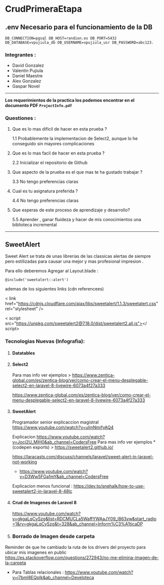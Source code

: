 # CrudPrimeraEtapa

## .env Necesario para el funcionamiento de la DB

` DB_CONNECTION=pgsql
DB_HOST=randion.es
DB_PORT=5432
DB_DATABASE=vpujiula_db
DB_USERNAME=vpujiula_usr
DB_PASSWORD=abc123.
`

### Integrantes :

- David Gonzalez
- Valentin Pujiula  
- Daniel Maestre 
- Alex Gonzalez
- Gaspar Novel

--- 

**Los requerimientos de la practica los podemos encontrar en el documento PDF `ProjectInfo.pdf`**

### Questiones :

1. Que es lo mas dificil de hacer en esta prueba ?

    1.1 Probablemente la implementacion de Select2, aunque lo he conseguido sin mayores complicaciones

1. Que es lo mas facil de hacer en esta prueba ?

    2.2 Inicializar el repositorio de Github

1. Que aspecto de la prueba es el que mas te ha gustado trabajar ?

    3.3 No tengo preferencias claras

1. Cual es tu asignatura preferida ?

    4.4 No tengo preferencias claras

1. Que esperas de este proceso de aprendizaje y desarrollo?

    5.5 Aprender , ganar fluideza y hacer de mis conocimientos una biblioteca incremental



---

## SweetAlert

Sweet Alert se trata de unas librerias de las classicas alertas de siempre pero estilizadas para causar una mejor y mas profesional impresion .

Para  ello deberemos Agregar al Layout.blade :

` @include('sweetalert::alert') `

ademas de los siguientes links (cdn referencees)

< link href="https://cdnjs.cloudflare.com/ajax/libs/sweetalert/1.1.3/sweetalert.css" rel="stylesheet" />

< script src="https://unpkg.com/sweetalert2@7.18.0/dist/sweetalert2.all.js"></ script> 


### Tecnologias Nuevas (Infografia):


1. #### Datatables 




1. #### Select2
     
     Para mas info ver ejemplos > https://www.zentica-global.com/es/zentica-blog/ver/como-crear-el-menu-desplegable-select2-en-laravel-8-livewire-6073a4f27a333 


     https://www.zentica-global.com/es/zentica-blog/ver/como-crear-el-menu-desplegable-select2-en-laravel-8-livewire-6073a4f27a333



1. #### SweetAlert
    Programador senior explicaccion magistral https://www.youtube.com/watch?v=ulmNmifyAQ4

    Explicacion https://www.youtube.com/watch?v=Jocj2U_MlH0&ab_channel=CodersFree
    Para mas info ver ejemplos *(codepen exports) > https://sweetalert2.github.io/ 

    https://laracasts.com/discuss/channels/laravel/sweet-alert-in-laravel-not-working

    - https://www.youtube.com/watch?v=D3Ww5FGa1mY&ab_channel=CodersFree

    Explicacion menos funcional : https://dev.to/snehalk/how-to-use-sweetalert2-in-laravel-8-48lc

1. #### Crud de Imagenes de Laravel 8 

    https://www.youtube.com/watch?v=gkgaLqCySzg&list=RDCMUCLa5WaffYWAaJY09_l863yw&start_radio=1&rv=gkgaLqCySzg&t=328&ab_channel=Inform%C3%A1ticaDP 

1. ### Borrado de Imagen desde carpeta 

Reminder de que he cambiado la ruta de los drivers del proyecto para ubicar mis imagenes en public 
https://es.stackoverflow.com/questions/272943/no-me-elimina-imagen-de-la-carpeta


- Para Tablas relacionales : https://www.youtube.com/watch?v=j7bml8EQpIk&ab_channel=Develoteca 
